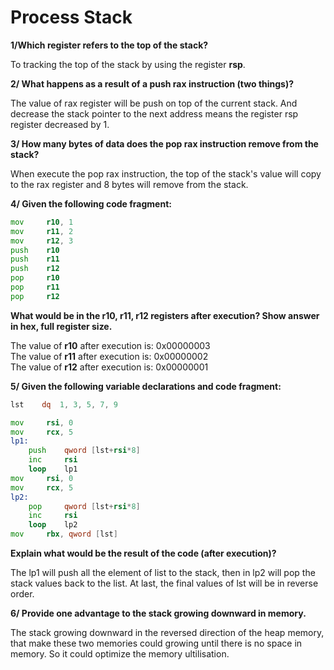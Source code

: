 # Process Stack
**1/Which register refers to the top of the stack?**

To tracking the top of the stack by using the register **rsp**.

**2/ What happens as a result of a push rax instruction (two things)?**

The value of rax register will be push on top of the current stack. And decrease the stack pointer to the next address means the register rsp register decreased by 1.

**3/ How many bytes of data does the pop rax instruction remove from the stack?**

When execute the pop rax instruction, the top of the stack's value will copy to the rax register and 8 bytes will remove from the stack.

**4/ Given the following code fragment:**
```asm
mov     r10, 1
mov     r11, 2
mov     r12, 3
push    r10
push    r11
push    r12
pop     r10
pop     r11
pop     r12
```
**What would be in the r10, r11, r12 registers after execution? Show answer in hex, full register size.**

The value of **r10** after execution is: 0x00000003<br>
The value of **r11** after execution is: 0x00000002<br>
The value of **r12** after execution is: 0x00000001

**5/ Given the following variable declarations and code fragment:**
```asm
lst    dq  1, 3, 5, 7, 9

mov     rsi, 0
mov     rcx, 5
lp1:
    push    qword [lst+rsi*8]
    inc     rsi
    loop    lp1
mov     rsi, 0
mov     rcx, 5
lp2:
    pop     qword [lst+rsi*8]
    inc     rsi
    loop    lp2
mov     rbx, qword [lst]
```
**Explain what would be the result of the code (after execution)?**

The lp1 will push all the element of list to the stack, then in lp2 will pop the stack values back to the list. At last, the final values of lst will be in reverse order.

**6/ Provide one advantage to the stack growing downward in memory.**

The stack growing downward in the reversed direction of the heap memory, that make these two memories could growing until there is no space in memory. So it could optimize the memory ultilisation. 
